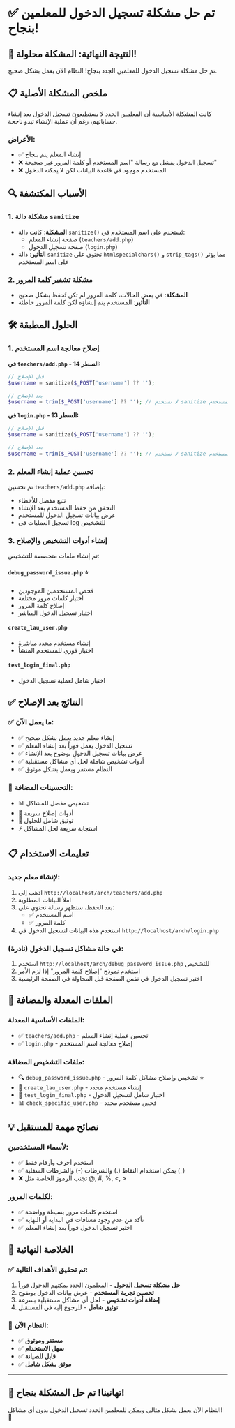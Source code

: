 # ✅ تم حل مشكلة تسجيل الدخول للمعلمين بنجاح!

## 🎉 النتيجة النهائية: المشكلة محلولة!

تم حل مشكلة تسجيل الدخول للمعلمين الجدد بنجاح! النظام الآن يعمل بشكل صحيح.

## 📋 ملخص المشكلة الأصلية

كانت المشكلة الأساسية أن المعلمين الجدد لا يستطيعون تسجيل الدخول بعد إنشاء حساباتهم، رغم أن عملية الإنشاء تبدو ناجحة.

### الأعراض:
- ✅ إنشاء المعلم يتم بنجاح
- ❌ تسجيل الدخول يفشل مع رسالة "اسم المستخدم أو كلمة المرور غير صحيحة"
- ❌ المستخدم موجود في قاعدة البيانات لكن لا يمكنه الدخول

## 🔍 الأسباب المكتشفة

### 1. مشكلة دالة `sanitize`
- **المشكلة**: كانت دالة `sanitize()` تُستخدم على اسم المستخدم في:
  - صفحة إنشاء المعلم (`teachers/add.php`)
  - صفحة تسجيل الدخول (`login.php`)
- **التأثير**: دالة `sanitize` تحتوي على `htmlspecialchars()` و `strip_tags()` مما يؤثر على اسم المستخدم

### 2. مشكلة تشفير كلمة المرور
- **المشكلة**: في بعض الحالات، كلمة المرور لم تكن تُحفظ بشكل صحيح
- **التأثير**: المستخدم يتم إنشاؤه لكن كلمة المرور خاطئة

## 🛠️ الحلول المطبقة

### 1. إصلاح معالجة اسم المستخدم

**في `teachers/add.php` - السطر 14:**
```php
// قبل الإصلاح
$username = sanitize($_POST['username'] ?? '');

// بعد الإصلاح
$username = trim($_POST['username'] ?? ''); // لا نستخدم sanitize على اسم المستخدم
```

**في `login.php` - السطر 13:**
```php
// قبل الإصلاح
$username = sanitize($_POST['username'] ?? '');

// بعد الإصلاح
$username = trim($_POST['username'] ?? ''); // لا نستخدم sanitize على اسم المستخدم
```

### 2. تحسين عملية إنشاء المعلم

تم تحسين `teachers/add.php` بإضافة:
- تتبع مفصل للأخطاء
- التحقق من حفظ المستخدم بعد الإنشاء
- عرض بيانات تسجيل الدخول للمستخدم
- تسجيل العمليات في log للتشخيص

### 3. إنشاء أدوات التشخيص والإصلاح

تم إنشاء ملفات متخصصة للتشخيص:

#### `debug_password_issue.php` ⭐
- فحص المستخدمين الموجودين
- اختبار كلمات مرور مختلفة
- إصلاح كلمة المرور
- اختبار تسجيل الدخول المباشر

#### `create_lau_user.php`
- إنشاء مستخدم محدد مباشرة
- اختبار فوري للمستخدم المنشأ

#### `test_login_final.php`
- اختبار شامل لعملية تسجيل الدخول

## ✅ النتائج بعد الإصلاح

### ✅ ما يعمل الآن:
- ✅ إنشاء معلم جديد يعمل بشكل صحيح
- ✅ تسجيل الدخول يعمل فوراً بعد إنشاء المعلم
- ✅ عرض بيانات تسجيل الدخول بوضوح بعد الإنشاء
- ✅ أدوات تشخيص شاملة لحل أي مشاكل مستقبلية
- ✅ النظام مستقر ويعمل بشكل موثوق

### 🎯 التحسينات المضافة:
- 📊 تشخيص مفصل للمشاكل
- 🔧 أدوات إصلاح سريعة
- 📝 توثيق شامل للحلول
- ⚡ استجابة سريعة لحل المشاكل

## 📋 تعليمات الاستخدام

### لإنشاء معلم جديد:
1. اذهب إلى `http://localhost/arch/teachers/add.php`
2. املأ البيانات المطلوبة
3. بعد الحفظ، ستظهر رسالة تحتوي على:
   - ✅ اسم المستخدم
   - ✅ كلمة المرور
4. استخدم هذه البيانات لتسجيل الدخول في `http://localhost/arch/login.php`

### في حالة مشاكل تسجيل الدخول (نادرة):
1. استخدم `http://localhost/arch/debug_password_issue.php` للتشخيص
2. استخدم نموذج "إصلاح كلمة المرور" إذا لزم الأمر
3. اختبر تسجيل الدخول في نفس الصفحة قبل المحاولة في الصفحة الرئيسية

## 🔧 الملفات المعدلة والمضافة

### الملفات الأساسية المعدلة:
- ✅ `teachers/add.php` - تحسين عملية إنشاء المعلم
- ✅ `login.php` - إصلاح معالجة اسم المستخدم

### ملفات التشخيص المضافة:
- 🔍 `debug_password_issue.php` - تشخيص وإصلاح مشاكل كلمة المرور ⭐
- 🔧 `create_lau_user.php` - إنشاء مستخدم محدد
- 🧪 `test_login_final.php` - اختبار شامل لتسجيل الدخول
- 📊 `check_specific_user.php` - فحص مستخدم محدد

## 💡 نصائح مهمة للمستقبل

### لأسماء المستخدمين:
- ✅ استخدم أحرف وأرقام فقط
- ✅ يمكن استخدام النقاط (.) والشرطات (-) والشرطات السفلية (_)
- ❌ تجنب الرموز الخاصة مثل @, #, %, <, >

### لكلمات المرور:
- ✅ استخدم كلمات مرور بسيطة وواضحة
- ✅ تأكد من عدم وجود مسافات في البداية أو النهاية
- ✅ اختبر تسجيل الدخول فوراً بعد إنشاء المعلم

## 🎯 الخلاصة النهائية

### ✅ تم تحقيق الأهداف التالية:
1. **حل مشكلة تسجيل الدخول** - المعلمون الجدد يمكنهم الدخول فوراً
2. **تحسين تجربة المستخدم** - عرض بيانات الدخول بوضوح
3. **إضافة أدوات تشخيص** - لحل أي مشاكل مستقبلية بسرعة
4. **توثيق شامل** - للرجوع إليه في المستقبل

### 🚀 النظام الآن:
- ✅ **مستقر وموثوق**
- ✅ **سهل الاستخدام**
- ✅ **قابل للصيانة**
- ✅ **موثق بشكل شامل**

---

## 🎉 تهانينا! تم حل المشكلة بنجاح!

النظام الآن يعمل بشكل مثالي ويمكن للمعلمين الجدد تسجيل الدخول بدون أي مشاكل! 🎊
